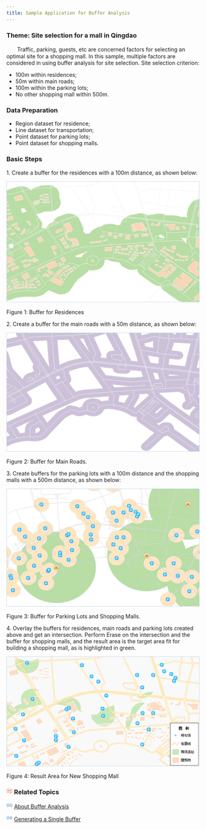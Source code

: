 ```yaml
---
title: Sample Application for Buffer Analysis
---
```



### Theme: Site selection for a mall in Qingdao

　　Traffic, parking, guests, etc are concerned factors for selecting an optimal site for a shopping mall. In this sample, multiple factors are considered in using buffer analysis for site selection. Site selection criterion:

-   100m within residences;
-   50m within main roads;
-   100m within the parking lots;
-   No other shopping mall within 500m.

### Data Preparation

-   Region dataset for residence;
-   Line dataset for transportation;
-   Point dataset for parking lots;
-   Point dataset for shopping malls.

### Basic Steps

1\.  Create a buffer for the residences with a 100m distance, as shown below:

   ![](img/BufferApplication1.png)

   Figure 1: Buffer for Residences


2\.  Create a buffer for the main roads with a 50m distance, as shown below:

  ![](img/BufferApplication2.png)

  Figure 2: Buffer for Main Roads.


3\.  Create buffers for the parking lots with a 100m distance and the shopping malls with a 500m distance, as shown below:
  
  ![](img/BufferApplication3.png)

  Figure 3: Buffer for Parking Lots and Shopping Malls.


4\.  Overlay the buffers for residences, main roads and parking lots created above and get an intersection. Perform Erase on the intersection and the buffer for shopping malls, and the result area is the target area fit for building a shopping mall, as is highlighted in green.

   ![](img/BufferApplication4.png)

   Figure 4: Result Area for New Shopping Mall


### ![](img/seealso.png) Related Topics

![](img/smalltitle.png) [About Buffer Analysis](BufferTheory.html)

![](img/smalltitle.png) [Generating a Single Buffer](SingleBuffer.html)

